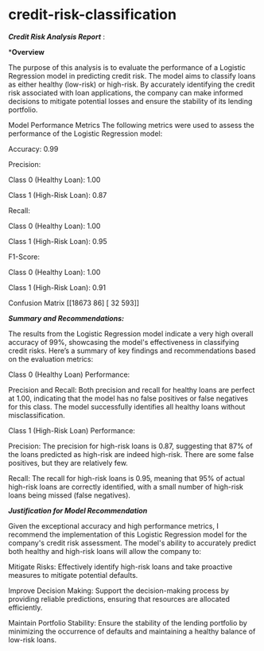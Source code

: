 # credit-risk-classification

***Credit Risk Analysis Report*** :


***Overview**

The purpose of this analysis is to evaluate the performance of a Logistic Regression model in predicting credit risk. The model aims to classify loans as either healthy (low-risk) or high-risk. By accurately identifying the credit risk associated with loan applications, the company can make informed decisions to mitigate potential losses and ensure the stability of its lending portfolio.

Model Performance Metrics
The following metrics were used to assess the performance of the Logistic Regression model:

Accuracy: 0.99

Precision:

Class 0 (Healthy Loan): 1.00

Class 1 (High-Risk Loan): 0.87

Recall:

Class 0 (Healthy Loan): 1.00

Class 1 (High-Risk Loan): 0.95

F1-Score:

Class 0 (Healthy Loan): 1.00

Class 1 (High-Risk Loan): 0.91

Confusion Matrix
[[18673    86]
 [   32   593]]

***Summary and Recommendations:***

The results from the Logistic Regression model indicate a very high overall accuracy of 99%, showcasing the model's effectiveness in classifying credit risks. Here’s a summary of key findings and recommendations based on the evaluation metrics:

Class 0 (Healthy Loan) Performance:

Precision and Recall: Both precision and recall for healthy loans are perfect at 1.00, indicating that the model has no false positives or false negatives for this class. The model successfully identifies all healthy loans without misclassification.

Class 1 (High-Risk Loan) Performance:

Precision: The precision for high-risk loans is 0.87, suggesting that 87% of the loans predicted as high-risk are indeed high-risk. There are some false positives, but they are relatively few.

Recall: The recall for high-risk loans is 0.95, meaning that 95% of actual high-risk loans are correctly identified, with a small number of high-risk loans being missed (false negatives).

***Justification for Model Recommendation***

Given the exceptional accuracy and high performance metrics, I recommend the implementation of this Logistic Regression model for the company's credit risk assessment. The model's ability to accurately predict both healthy and high-risk loans will allow the company to:

Mitigate Risks: Effectively identify high-risk loans and take proactive measures to mitigate potential defaults.

Improve Decision Making: Support the decision-making process by providing reliable predictions, ensuring that resources are allocated efficiently.

Maintain Portfolio Stability: Ensure the stability of the lending portfolio by minimizing the occurrence of defaults and maintaining a healthy balance of low-risk loans.